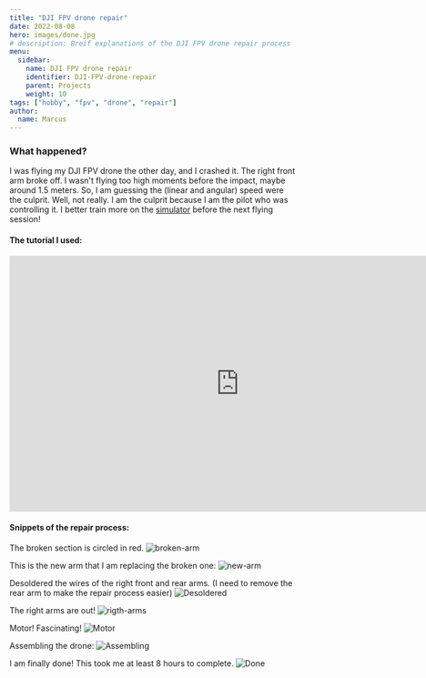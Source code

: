```yaml
---
title: "DJI FPV drone repair"
date: 2022-08-08
hero: images/done.jpg
# description: Breif explanations of the DJI FPV drone repair process
menu:
  sidebar:
    name: DJI FPV drone repair
    identifier: DJI-FPV-drone-repair
    parent: Projects
    weight: 10
tags: ["hobby", "fpv", "drone", "repair"]
author: 
  name: Marcus
---
```

### What happened?
I was flying my DJI FPV drone the other day, and I crashed it. The right front arm broke off. I wasn't flying too high moments before the impact, maybe around 1.5 meters. So, I am guessing the (linear and angular) speed were the culprit. Well, not really. I am the culprit because I am the pilot who was controlling it. I better train more on the [simulator](https://www.liftoff-game.com) before the next flying session!

#### The tutorial I used: 
<iframe width="805" height="450" src="https://www.youtube-nocookie.com/embed/5Fti49PDDbU" title="YouTube video player" frameborder="0" allow="accelerometer; autoplay; clipboard-write; encrypted-media; gyroscope; picture-in-picture" allowfullscreen></iframe>

#### Snippets of the repair process:
The broken section is circled in red. 
![broken-arm](images/just-disassmbling.jpg)

This is the new arm that I am replacing the broken one:
![new-arm](images/arm.jpg)

Desoldered the wires of the right front and rear arms. (I need to remove the rear arm to make the repair process easier)
![Desoldered](images/desoldered.jpg)

The right arms are out!
![rigth-arms](images/replacing-arm.jpg)

Motor! Fascinating!
![Motor](images/motor.jpg)

Assembling the drone:
![Assembling](images/assemble.jpg)

I am finally done! This took me at least 8 hours to complete.
![Done](images/done.jpg)


